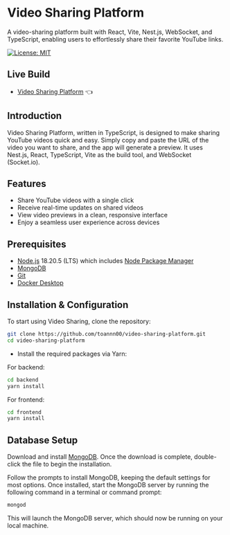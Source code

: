 # Video Sharing Platform

A video-sharing platform built with React, Vite, Nest.js, WebSocket, and TypeScript, enabling users to effortlessly share their favorite YouTube links.

[![License: MIT](https://img.shields.io/badge/License-MIT-yellow.svg)](https://opensource.org/licenses/MIT)

## Live Build

- [Video Sharing Platform](https://video-sharing-platform-wine.vercel.app/) 👈

## Introduction

Video Sharing Platform, written in TypeScript, is designed to make sharing YouTube videos quick and easy. Simply copy and paste the URL of the video you want to share, and the app will generate a preview. It uses Nest.js, React, TypeScript, Vite as the build tool, and WebSocket (Socket.io).

## Features

- Share YouTube videos with a single click
- Receive real-time updates on shared videos
- View video previews in a clean, responsive interface
- Enjoy a seamless user experience across devices

## Prerequisites

- [Node.js](https://nodejs.org/en/download/) 18.20.5 (LTS) which includes [Node Package Manager](https://www.npmjs.com/get-npm)
- [MongoDB](https://www.mongodb.com/download-center/community)
- [Git](https://git-scm.com/)
- [Docker Desktop](https://www.docker.com/products/docker-desktop)

## Installation & Configuration

To start using Video Sharing, clone the repository:

```bash
git clone https://github.com/toannn00/video-sharing-platform.git
cd video-sharing-platform
```

- Install the required packages via Yarn:

For backend:

```bash
cd backend
yarn install
```

For frontend:

```bash
cd frontend
yarn install
```

## **Database Setup**

Download and install [MongoDB](https://www.mongodb.com/download-center/community). Once the download is complete, double-click the file to begin the installation.

Follow the prompts to install MongoDB, keeping the default settings for most options. Once installed, start the MongoDB server by running the following command in a terminal or command prompt:

```bash
mongod
```

This will launch the MongoDB server, which should now be running on your local machine.
